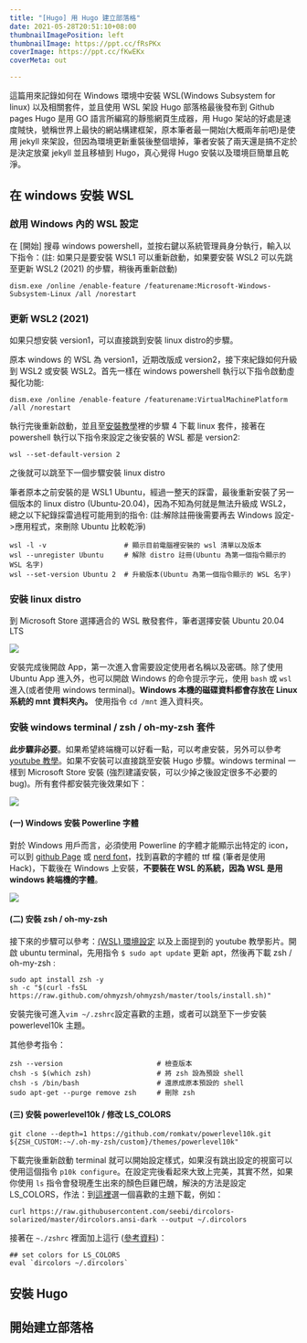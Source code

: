```yaml
---
title: "[Hugo] 用 Hugo 建立部落格"
date: 2021-05-28T20:51:10+08:00
thumbnailImagePosition: left
thumbnailImage: https://ppt.cc/fRsPKx
coverImage: https://ppt.cc/fKwEKx
coverMeta: out

---
```


這篇用來記錄如何在 Windows 環境中安裝 WSL(Windows Subsystem for linux) 以及相關套件，並且使用 WSL 架設 Hugo 部落格最後發布到 Github pages<!--more-->
Hugo 是用 GO 語言所編寫的靜態網頁生成器，用 Hugo 架站的好處是速度賊快，號稱世界上最快的網站構建框架，原本筆者最一開始(大概兩年前吧)是使用 jekyll 來架設，但因為環境更新重裝後整個壞掉，筆者安裝了兩天還是搞不定於是決定放棄 jekyll 並且移植到 Hugo，真心覺得 Hugo 安裝以及環境巨簡單且乾淨。

<!-- toc -->

## 在 windows 安裝 WSL 
### 啟用 Windows 內的 WSL 設定
在 \[開始] 搜尋 windows powershell，並按右鍵以系統管理員身分執行，輸入以下指令：(註: 如果只是要安裝 WSL1 可以重新啟動，如果要安裝 WSL2 可以先跳至更新 WSL2 (2021) 的步驟，稍後再重新啟動)
```
dism.exe /online /enable-feature /featurename:Microsoft-Windows-Subsystem-Linux /all /norestart
```
### 更新 WSL2 (2021)
如果只想安裝 version1，可以直接跳到安裝 linux distro的步驟。

原本 windows 的 WSL 為 version1，近期改版成 version2，接下來紀錄如何升級到 WSL2 或安裝 WSL2。首先一樣在 windows powershell 執行以下指令啟動虛擬化功能:
```
dism.exe /online /enable-feature /featurename:VirtualMachinePlatform /all /norestart
```
執行完後重新啟動，並且至[安裝教學](https://docs.microsoft.com/zh-tw/windows/wsl/install-win10)裡的步驟 4 下載 linux 套件，接著在 powershell 執行以下指令來設定之後安裝的 WSL 都是 version2:
```
wsl --set-default-version 2
```
之後就可以跳至下一個步驟安裝 linux distro

筆者原本之前安裝的是 WSL1 Ubuntu，經過一整天的踩雷，最後重新安裝了另一個版本的 linux distro (Ubuntu-20.04)，因為不知為何就是無法升級成 WSL2，總之以下紀錄採雷過程可能用到的指令:
(註:解除註冊後需要再去 Windows 設定->應用程式，來刪除 Ubuntu 比較乾淨)
```
wsl -l -v                   # 顯示目前電腦裡安裝的 wsl 清單以及版本
wsl --unregister Ubuntu     # 解除 distro 註冊(Ubuntu 為第一個指令顯示的 WSL 名字)
wsl --set-version Ubuntu 2  # 升級版本(Ubuntu 為第一個指令顯示的 WSL 名字)
```


### 安裝 linux distro
到 Microsoft Store 選擇適合的 WSL 散發套件，筆者選擇安裝 Ubuntu 20.04 LTS

![](https://i.imgur.com/JmH28qf.jpg)

安裝完成後開啟 App，第一次進入會需要設定使用者名稱以及密碼。除了使用 Ubuntu App 進入外，也可以開啟 Windows 的命令提示字元，使用 ```bash``` 或 ```wsl``` 進入(或者使用 windows terminal)。**Windows 本機的磁碟資料都會存放在 Linux 系統的 mnt 資料夾內。** 使用指令 ```cd /mnt``` 進入資料夾。

### 安裝 windows terminal / zsh / oh-my-zsh 套件
**此步驟非必要**。如果希望終端機可以好看一點，可以考慮安裝，另外可以參考 [youtube 教學](https://www.youtube.com/watch?v=235G6X5EAvM&ab_channel=TheDigitalLife)。如果不安裝可以直接跳至安裝 Hugo 步驟。windows terminal 一樣到 Microsoft Store 安裝 (強烈建議安裝，可以少掉之後設定很多不必要的 bug)。所有套件都安裝完後效果如下：

![](https://i.imgur.com/j2HBJfD.jpg)

#### (一) Windows 安裝 Powerline 字體
對於 Windows 用戶而言，必須使用 Powerline 的字體才能顯示出特定的 icon，可以到 [github Page](https://github.com/powerline/fonts) 或 [nerd font](https://www.nerdfonts.com/)，找到喜歡的字體的 ttf 檔 (筆者是使用 Hack)，下載後在 Windows 上安裝，**不要裝在 WSL 的系統，因為 WSL 是用 windows 終端機的字體**。

![](https://i.imgur.com/TqmL6B2.jpg)

#### (二) 安裝 zsh / oh-my-zsh
接下來的步驟可以參考：[(WSL) 環境設定](https://hackmd.io/@tf-z1zFMTIC8ADhxEcGJEA/BJByCIUHf?type=view) 以及上面提到的 youtube 教學影片。開啟 ubuntu terminal，先用指令 `$ sudo apt update` 更新 apt，然後再下載 zsh / oh-my-zsh :
```
sudo apt install zsh -y
sh -c "$(curl -fsSL https://raw.github.com/ohmyzsh/ohmyzsh/master/tools/install.sh)"
```
安裝完後可進入`vim ~/.zshrc`設定喜歡的主題，或者可以跳至下一步安裝 powerlevel10k 主題。

其他參考指令：
```
zsh --version                       # 檢查版本
chsh -s $(which zsh)                # 將 zsh 設為預設 shell
chsh -s /bin/bash                   # 還原成原本預設的 shell
sudo apt-get --purge remove zsh     # 刪除 zsh
```

#### (三) 安裝 powerlevel10k / 修改 LS_COLORS
```
git clone --depth=1 https://github.com/romkatv/powerlevel10k.git ${ZSH_CUSTOM:-~/.oh-my-zsh/custom}/themes/powerlevel10k"
```
下載完後重新啟動 terminal 就可以開始設定樣式，如果沒有跳出設定的視窗可以使用這個指令 `p10k configure`。在設定完後看起來大致上完美，其實不然，如果你使用 `ls` 指令會發現產生出來的顏色巨雞巴醜，解決的方法是設定 LS_COLORS，作法：到[這裡](https://github.com/seebi/dircolors-solarized)選一個喜歡的主題下載，例如：
```
curl https://raw.githubusercontent.com/seebi/dircolors-solarized/master/dircolors.ansi-dark --output ~/.dircolors
```
接著在 `~./zshrc` 裡面加上這行 ([參考資料](https://medium.com/gammastack/setup-wsl-on-windows-part-2-f64a9fd546ac))：
```
## set colors for LS_COLORS
eval `dircolors ~/.dircolors`
```

## 安裝 Hugo


## 開始建立部落格